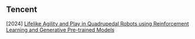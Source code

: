 ## Tencent

[2024] [Lifelike Agility and Play in Quadrupedal Robots using Reinforcement Learning and Generative Pre-trained Models](https://arxiv.org/abs/2308.15143)
